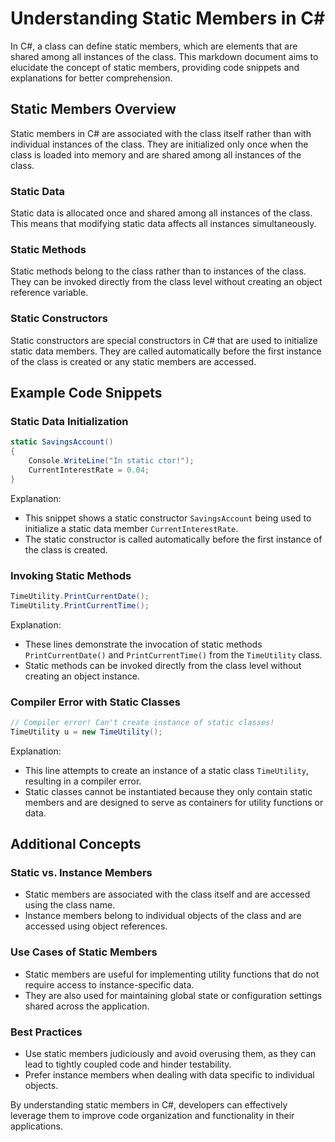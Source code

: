 # Understanding Static Members in C#

In C#, a class can define static members, which are elements that are shared among all instances of the class. This markdown document aims to elucidate the concept of static members, providing code snippets and explanations for better comprehension.

## Static Members Overview

Static members in C# are associated with the class itself rather than with individual instances of the class. They are initialized only once when the class is loaded into memory and are shared among all instances of the class.

### Static Data

Static data is allocated once and shared among all instances of the class. This means that modifying static data affects all instances simultaneously.

### Static Methods

Static methods belong to the class rather than to instances of the class. They can be invoked directly from the class level without creating an object reference variable.

### Static Constructors

Static constructors are special constructors in C# that are used to initialize static data members. They are called automatically before the first instance of the class is created or any static members are accessed.

## Example Code Snippets

### Static Data Initialization

```csharp
static SavingsAccount()
{
    Console.WriteLine("In static ctor!");
    CurrentInterestRate = 0.04;
}
```

Explanation:
- This snippet shows a static constructor `SavingsAccount` being used to initialize a static data member `CurrentInterestRate`.
- The static constructor is called automatically before the first instance of the class is created.

### Invoking Static Methods

```csharp
TimeUtility.PrintCurrentDate();
TimeUtility.PrintCurrentTime();
```

Explanation:
- These lines demonstrate the invocation of static methods `PrintCurrentDate()` and `PrintCurrentTime()` from the `TimeUtility` class.
- Static methods can be invoked directly from the class level without creating an object instance.

### Compiler Error with Static Classes

```csharp
// Compiler error! Can't create instance of static classes!
TimeUtility u = new TimeUtility();
```

Explanation:
- This line attempts to create an instance of a static class `TimeUtility`, resulting in a compiler error.
- Static classes cannot be instantiated because they only contain static members and are designed to serve as containers for utility functions or data.

## Additional Concepts

### Static vs. Instance Members

- Static members are associated with the class itself and are accessed using the class name.
- Instance members belong to individual objects of the class and are accessed using object references.

### Use Cases of Static Members

- Static members are useful for implementing utility functions that do not require access to instance-specific data.
- They are also used for maintaining global state or configuration settings shared across the application.

### Best Practices

- Use static members judiciously and avoid overusing them, as they can lead to tightly coupled code and hinder testability.
- Prefer instance members when dealing with data specific to individual objects.

By understanding static members in C#, developers can effectively leverage them to improve code organization and functionality in their applications.